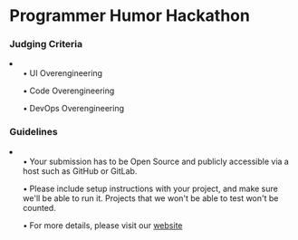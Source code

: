 <h1>Programmer Humor Hackathon</h1>

<h3>Judging Criteria</h3>
<li>
  <ul>&bull; UI Overengineering</ul>
  <ul>&bull; Code Overengineering</ul>
  <ul>&bull; DevOps Overengineering</ul>
</li>

<h3>Guidelines</h3>
<li>
  <ul>&bull; Your submission has to be Open Source and publicly accessible via a host such as GitHub or GitLab.</ul>
  <ul>&bull; Please include setup instructions with your project, and make sure we'll be able to run it. Projects that we won't be able to test won't be counted.</ul>
  <ul>&bull; For more details, please visit our <a href="https://www.programmerhumor.org/Hackathon">website</a></ul>
</li>
